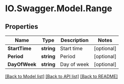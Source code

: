 # IO.Swagger.Model.Range
## Properties

Name | Type | Description | Notes
------------ | ------------- | ------------- | -------------
**StartTime** | **string** | Start time | [optional] 
**Period** | **string** | Period | [optional] 
**DayOfWeek** | **string** | Day of week | [optional] 

[[Back to Model list]](../README.md#documentation-for-models) [[Back to API list]](../README.md#documentation-for-api-endpoints) [[Back to README]](../README.md)

